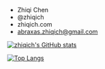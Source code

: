 - Zhiqi Chen
- @zhiqich
- zhiqich.com
- abraxas.zhiqich@gmail.com

[![zhiqich's GitHub stats](https://github-readme-stats.vercel.app/api?username=zhiqich&show_icons=true)](https://github.com/anuraghazra/github-readme-stats)

[![Top Langs](https://github-readme-stats.vercel.app/api/top-langs/?username=zhiqich&layout=compact)](https://github.com/anuraghazra/github-readme-stats)

<!---
- 👋 Hi, I’m @zhiqich
- 👀 I’m interested in ...
- 🌱 I’m currently learning ...
- 💞️ I’m looking to collaborate on ...
- 📫 How to reach me ...
--->

<!---
zhiqich/zhiqich is a ✨ special ✨ repository because its `README.md` (this file) appears on your GitHub profile.
You can click the Preview link to take a look at your changes.
--->
